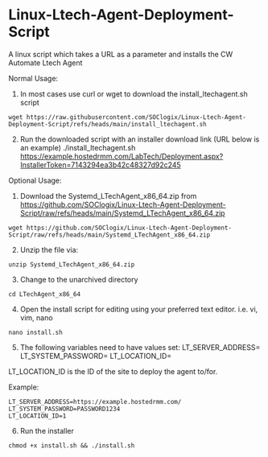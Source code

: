 # Linux-Ltech-Agent-Deployment-Script
A linux script which takes a URL as a parameter and installs the CW Automate Ltech Agent

Normal Usage:
1. In most cases use curl or wget to download the install_ltechagent.sh script
```
wget https://raw.githubusercontent.com/SOClogix/Linux-Ltech-Agent-Deployment-Script/refs/heads/main/install_ltechagent.sh
```
2. Run the downloaded script with an installer download link (URL below is an example)
./install_ltechagent.sh https://example.hostedrmm.com/LabTech/Deployment.aspx?InstallerToken=7143294ea3b42c48327d92c245

Optional Usage:
1. Download the Systemd_LTechAgent_x86_64.zip from https://github.com/SOClogix/Linux-Ltech-Agent-Deployment-Script/raw/refs/heads/main/Systemd_LTechAgent_x86_64.zip
```
wget https://github.com/SOClogix/Linux-Ltech-Agent-Deployment-Script/raw/refs/heads/main/Systemd_LTechAgent_x86_64.zip
```
2. Unzip the file via:
```
unzip Systemd_LTechAgent_x86_64.zip
```
3. Change to the unarchived directory
```
cd LTechAgent_x86_64
```
4. Open the install script for editing using your preferred text editor. i.e. vi, vim, nano
```
nano install.sh
```
5. The following variables need to have values set:
LT_SERVER_ADDRESS=
LT_SYSTEM_PASSWORD=
LT_LOCATION_ID=

LT_LOCATION_ID is the ID of the site to deploy the agent to/for.

Example:
```
LT_SERVER_ADDRESS=https://example.hostedrmm.com/
LT_SYSTEM_PASSWORD=PASSWORD1234
LT_LOCATION_ID=1
```
6. Run the installer
```
chmod +x install.sh && ./install.sh
```